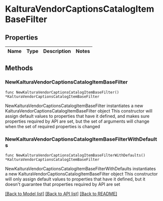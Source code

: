 # KalturaVendorCaptionsCatalogItemBaseFilter

## Properties

Name | Type | Description | Notes
------------ | ------------- | ------------- | -------------

## Methods

### NewKalturaVendorCaptionsCatalogItemBaseFilter

`func NewKalturaVendorCaptionsCatalogItemBaseFilter() *KalturaVendorCaptionsCatalogItemBaseFilter`

NewKalturaVendorCaptionsCatalogItemBaseFilter instantiates a new KalturaVendorCaptionsCatalogItemBaseFilter object
This constructor will assign default values to properties that have it defined,
and makes sure properties required by API are set, but the set of arguments
will change when the set of required properties is changed

### NewKalturaVendorCaptionsCatalogItemBaseFilterWithDefaults

`func NewKalturaVendorCaptionsCatalogItemBaseFilterWithDefaults() *KalturaVendorCaptionsCatalogItemBaseFilter`

NewKalturaVendorCaptionsCatalogItemBaseFilterWithDefaults instantiates a new KalturaVendorCaptionsCatalogItemBaseFilter object
This constructor will only assign default values to properties that have it defined,
but it doesn't guarantee that properties required by API are set


[[Back to Model list]](../README.md#documentation-for-models) [[Back to API list]](../README.md#documentation-for-api-endpoints) [[Back to README]](../README.md)


